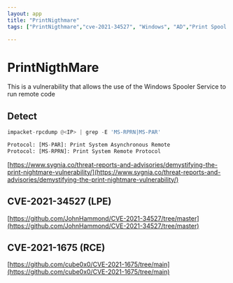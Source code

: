 ```yaml
---
layout: app
title: "PrintNigthmare"
tags: ["PrintNigthmare","cve-2021-34527", "Windows", "AD","Print Spool Service", "CVE-2021-1675","Local Privilege Scalation"]

---
```


# PrintNigthMare

This is a vulnerability that allows the use of the Windows Spooler Service to run remote code

## Detect 

```python
impacket-rpcdump @<IP> | grep -E 'MS-RPRN|MS-PAR'

Protocol: [MS-PAR]: Print System Asynchronous Remote                     
Protocol: [MS-RPRN]: Print System Remote Protocol

```

[https://www.sygnia.co/threat-reports-and-advisories/demystifying-the-print-nightmare-vulnerability/](https://www.sygnia.co/threat-reports-and-advisories/demystifying-the-print-nightmare-vulnerability/)

## CVE-2021-34527 (LPE)

[https://github.com/JohnHammond/CVE-2021-34527/tree/master](https://github.com/JohnHammond/CVE-2021-34527/tree/master)

## CVE-2021-1675 (RCE)

[https://github.com/cube0x0/CVE-2021-1675/tree/main](https://github.com/cube0x0/CVE-2021-1675/tree/main)